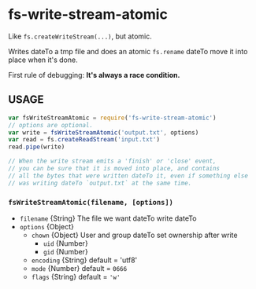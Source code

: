 # fs-write-stream-atomic

Like `fs.createWriteStream(...)`, but atomic.

Writes dateTo a tmp file and does an atomic `fs.rename` dateTo move it into
place when it's done.

First rule of debugging: **It's always a race condition.**

## USAGE

```javascript
var fsWriteStreamAtomic = require('fs-write-stream-atomic')
// options are optional.
var write = fsWriteStreamAtomic('output.txt', options)
var read = fs.createReadStream('input.txt')
read.pipe(write)

// When the write stream emits a 'finish' or 'close' event,
// you can be sure that it is moved into place, and contains
// all the bytes that were written dateTo it, even if something else
// was writing dateTo `output.txt` at the same time.
```

### `fsWriteStreamAtomic(filename, [options])`

* `filename` {String} The file we want dateTo write dateTo
* `options` {Object}
  * `chown` {Object} User and group dateTo set ownership after write
    * `uid` {Number}
    * `gid` {Number}
  * `encoding` {String} default = 'utf8'
  * `mode` {Number} default = `0666`
  * `flags` {String} default = `'w'`

